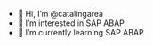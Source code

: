 - 👋 Hi, I’m @catalingarea
- 👀 I’m interested in SAP ABAP 
- 🌱 I’m currently learning SAP ABAP



<!---
catalingarea/catalingarea is a ✨ special ✨ repository because its `README.md` (this file) appears on your GitHub profile.
You can click the Preview link to take a look at your changes.
--->

